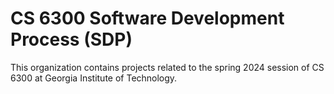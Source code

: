 # CS 6300 Software Development Process (SDP)

This organization contains projects related to the spring 2024 session of CS 6300 at Georgia Institute of Technology.


